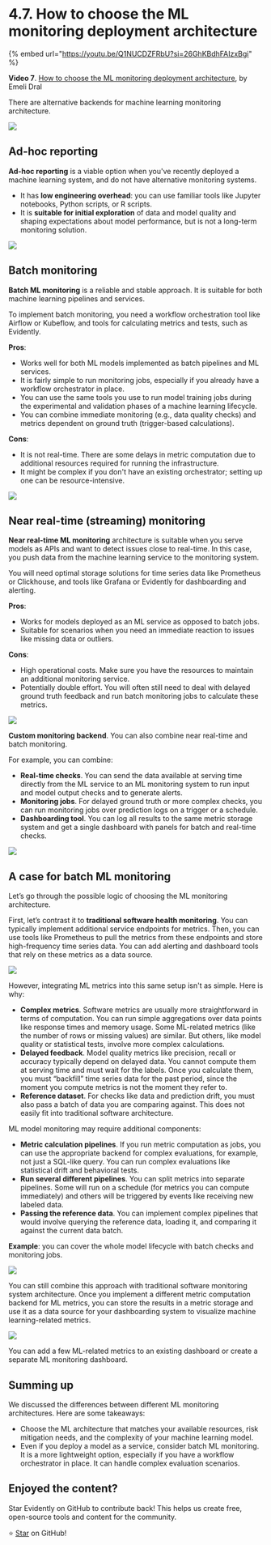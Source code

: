 # 4.7. How to choose the ML monitoring deployment architecture

{% embed url="https://youtu.be/Q1NUCDZFRbU?si=26GhKBdhFAIzxBgi" %}

**Video 7**. [How to choose the ML monitoring deployment architecture](https://youtu.be/Q1NUCDZFRbU?si=26GhKBdhFAIzxBgi), by Emeli Dral

There are alternative backends for machine learning monitoring architecture.

![](<../../../images/2023110\_course\_module4\_fin.086-min.png>)

## Ad-hoc reporting 

**Ad-hoc reporting** is a viable option when you've recently deployed a machine learning system, and do not have alternative monitoring systems. 
* It has **low engineering overhead**: you can use familiar tools like Jupyter notebooks, Python scripts, or R scripts. 
* It is **suitable for initial exploration** of data and model quality and shaping expectations about model performance, but is not a long-term monitoring solution.

![](<../../../images/2023110\_course\_module4\_fin.087-min.png>)

## Batch monitoring

**Batch ML monitoring** is a reliable and stable approach. It is suitable for both machine learning pipelines and services.

To implement batch monitoring, you need a workflow orchestration tool like Airflow or Kubeflow, and tools for calculating metrics and tests, such as Evidently.

**Pros**:
* Works well for both ML models implemented as batch pipelines and ML services.
* It is fairly simple to run monitoring jobs, especially if you already have a workflow orchestrator in place.
* You can use the same tools you use to run model training jobs during the experimental and validation phases of a machine learning lifecycle.
* You can combine immediate monitoring (e.g., data quality checks) and metrics dependent on ground truth (trigger-based calculations).

**Cons**:
* It is not real-time. There are some delays in metric computation due to additional resources required for running the infrastructure. 
* It might be complex if you don't have an existing orchestrator; setting up one can be resource-intensive.

![](<../../../images/2023110\_course\_module4\_fin.088-min.png>)

## Near real-time (streaming) monitoring

**Near real-time ML monitoring** architecture is suitable when you serve models as APIs and want to detect issues close to real-time. In this case, you push data from the machine learning service to the monitoring system.

You will need optimal storage solutions for time series data like Prometheus or Clickhouse, and tools like Grafana or Evidently for dashboarding and alerting.

**Pros**:
* Works for models deployed as an ML service as opposed to batch jobs.
* Suitable for scenarios when you need an immediate reaction to issues like missing data or outliers.

**Cons**: 
* High operational costs. Make sure you have the resources to maintain an additional monitoring service. 
* Potentially double effort. You will often still need to deal with delayed ground truth feedback and run batch monitoring jobs to calculate these metrics.

![](<../../../images/2023110\_course\_module4\_fin.089-min.png>)

**Custom monitoring backend**. You can also combine near real-time and batch monitoring. 

For example, you can combine:
* **Real-time checks**. You can send the data available at serving time directly from the ML service to an ML monitoring system to run input and model output checks and to generate alerts. 
* **Monitoring jobs**. For delayed ground truth or more complex checks, you can run monitoring jobs over prediction logs on a trigger or a schedule. 
* **Dashboarding tool**. You can log all results to the same metric storage system and get a single dashboard with panels for batch and real-time checks.

![](<../../../images/2023110\_course\_module4\_fin.090-min.png>)

## A case for batch ML monitoring 

Let’s go through the possible logic of choosing the ML monitoring architecture. 

First, let’s contrast it to **traditional software health monitoring**. You can typically implement additional service endpoints for metrics. Then, you can use tools like Prometheus to pull the metrics from these endpoints and store high-frequency time series data. You can add alerting and dashboard tools that rely on these metrics as a data source.

![](<../../../images/2023110\_course\_module4\_fin.092-min.png>)

However, integrating ML metrics into this same setup isn't as simple. Here is why:
* **Complex metrics**. Software metrics are usually more straightforward in terms of computation. You can run simple aggregations over data points like response times and memory usage. Some ML-related metrics (like the number of rows or missing values) are similar. But others, like model quality or statistical tests, involve more complex calculations.
* **Delayed feedback**. Model quality metrics like precision, recall or accuracy typically depend on delayed data. You cannot compute them at serving time and must wait for the labels. Once you calculate them, you must “backfill” time series data for the past period, since the moment you compute metrics is not the moment they refer to.
* **Reference dataset**. For checks like data and prediction drift, you must also pass a batch of data you are comparing against. This does not easily fit into traditional software architecture. 

ML model monitoring may require additional components:
* **Metric calculation pipelines**. If you run metric computation as jobs, you can use the appropriate backend for complex evaluations, for example, not just a SQL-like query. You can run complex evaluations like statistical drift and behavioral tests.
* **Run several different pipelines**. You can split metrics into separate pipelines. Some will run on a schedule (for metrics you can compute immediately) and others will be triggered by events like receiving new labeled data.
* **Passing the reference data**. You can implement complex pipelines that would involve querying the reference data, loading it, and comparing it against the current data batch. 

**Example**: you can cover the whole model lifecycle with batch checks and monitoring jobs.

![](<../../../images/2023110\_course\_module4\_fin.102-min.png>)

You can still combine this approach with traditional software monitoring system architecture. Once you implement a different metric computation backend for ML metrics, you can store the results in a metric storage and use it as a data source for your dashboarding system to visualize machine learning-related metrics.

![](<../../../images/2023110\_course\_module4\_fin.103-min.png>)

You can add a few ML-related metrics to an existing dashboard or create a separate ML monitoring dashboard.

## Summing up

We discussed the differences between different ML monitoring architectures. Here are some takeaways:
* Choose the ML architecture that matches your available resources, risk mitigation needs, and the complexity of your machine learning model.
* Even if you deploy a model as a service, consider batch ML monitoring. It is a more lightweight option, especially if you have a workflow orchestrator in place. It can handle complex evaluation scenarios.

## Enjoyed the content?

Star Evidently on GitHub to contribute back! This helps us create free, open-source tools and content for the community.

⭐️ [Star](https://github.com/evidentlyai/evidently) on GitHub!
